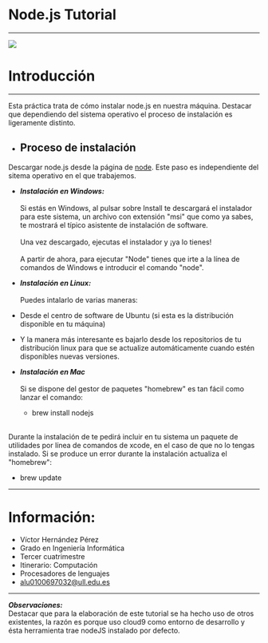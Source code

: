 # Node.js Tutorial
* * * 

![](http://calebmadrigal.com/images/nodejs-logo.png)

Introducción
============
* * * 
Esta práctica trata de cómo instalar node.js en nuestra máquina. Destacar que dependiendo del sistema operativo el proceso de instalación es ligeramente distinto. 

* ## Proceso de instalación
Descargar node.js desde la página de [node](http://nodejs.org/). Este paso es independiente del sitema operativo en el que trabajemos.

 * ***Instalación en Windows:***
 <br><br>Si estás en Windows, al pulsar sobre Install te descargará el instalador para este sistema, un archivo con extensión "msi" que como ya sabes, te mostrará el típico asistente de instalación de software.
 <br><br>Una vez descargado, ejecutas el instalador y ¡ya lo tienes!
 <br><br>A partir de ahora, para ejecutar "Node" tienes que irte a la línea de comandos de Windows e introducir el comando "node". 

 *  ***Instalación en Linux:***
 <br><br>Puedes intalarlo de varias maneras: 
   * Desde el centro de software de Ubuntu (si esta es la distribución disponible en tu máquina)
 
   * Y la manera más interesante es bajarlo desde los repositorios de tu distribución linux para que se actualize automáticamente cuando estén disponibles nuevas versiones. 
   
  * ***Instalación en Mac***
  <br><br>Si se dispone del gestor de paquetes "homebrew" es tan fácil como lanzar el comando:

    * brew install nodejs

   <br>Durante la instalación de te pedirá incluir en tu sistema un paquete de utilidades por línea de comandos de xcode, 
   en el caso de que no lo tengas instalado. Si se produce un error durante la instalación actualiza el "homebrew":

   * brew update 
 * * *
Información:
============
* Víctor Hernández Pérez
* Grado en Ingeniería Informática
* Tercer cuatrimestre 
* Itinerario: Computación
* Procesadores de lenguajes
* alu0100697032@ull.edu.es
* * *  
 
***Observaciones:***
<br>Destacar que para la elaboración de este tutorial se ha hecho 
uso de otros existentes, la razón es porque uso cloud9 como entorno 
de desarrollo y ésta herramienta trae nodeJS instalado por defecto.

